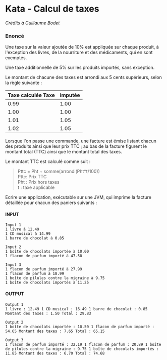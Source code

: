# Kata - Calcul de taxes
*Crédits à Guillaume Bodet*


### Enoncé

Une taxe sur la valeur ajoutée de 10% est appliquée sur chaque produit, à l'exception des livres, de la nourriture et des médicaments, qui en sont exemptés. 

Une taxe additionnelle de 5% sur les produits importés, sans exception.

Le montant de chacune des taxes est arrondi aux 5 cents supérieurs, selon la règle suivante :

| Taxe calculée Taxe | imputée |
|--------------------|---------|
| 0.99               | 1.00    |
| 1.00               | 1.00    |
| 1.01               | 1.05    |
| 1.02               | 1.05    |

Lorsque l'on passe une commande, une facture est émise listant chacun des produits ainsi que leur prix TTC ; au bas de la facture figurent le montant total (TTC) ainsi que le montant total des
taxes. 

Le montant TTC est calculé comme suit : 
> Pttc = Pht + somme(arrondi(Pht*t/100))  
> Pttc: Prix TTC  
> Pht : Prix hors taxes  
> t : taxe applicable
 


Ecrire une application, exécutable sur une JVM, qui imprime la facture détaillée pour chacun
des paniers suivants :

#### INPUT
```
Input 1
1 livre à 12.49
1 CD musical à 14.99
1 barre de chocolat à 0.85
```

```
Input 2
1 boîte de chocolats importée à 10.00
1 flacon de parfum importé à 47.50
```

```
Input 3
1 flacon de parfum importé à 27.99
1 flacon de parfum à 18.99
1 boîte de pilules contre la migraine à 9.75
1 boîte de chocolats importés à 11.25
```

#### OUTPUT


```
Output 1
1 livre : 12.49 1 CD musical : 16.49 1 barre de chocolat : 0.85 Montant des taxes : 1.50 Total : 29.83
```
```
Output 2
1 boîte de chocolats importée : 10.50 1 flacon de parfum importé : 54.65 Montant des taxes : 7.65 Total : 65.15
```
```
Output 3
1 flacon de parfum importé : 32.19 1 flacon de parfum : 20.89 1 boîte de pilules contre la migraine : 9.75 1 boîte de chocolats importés : 11.85 Montant des taxes : 6.70 Total : 74.68
```